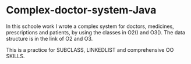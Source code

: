 # Complex-doctor-system-Java
In this schoole work I wrote a complex system for doctors, medicines, prescriptions and patients, by using the classes in O2() and O3(). The data structure is in the link of O2 and O3.

This is a practice for SUBCLASS, LINKEDLIST and comprehensive OO SKILLS.
